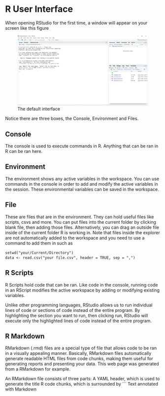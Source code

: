 # R User Interface

When opening RStudio for the first time, a window will appear on your
screen like this figure

<figure>
<img src="DefaultScreen.PNG" alt="The default interface" />
<figcaption aria-hidden="true">The default interface</figcaption>
</figure>

Notice there are three boxes, the Console, Environment and Files.

## Console

The console is used to execute commands in R. Anything that can be ran
in R can be ran here.

## Environment

The environment shows any active variables in the workspace. You can use
commands in the console in order to add and modify the active variables
in the session. These environmental variables can be saved in the
workspace.

## File

These are files that are in the environment. They can hold useful files
like scripts, csvs and more. You can put files into the current folder
by clicking blank file, then adding those files. Alternatively, you can
drag an outside file inside of the current folder R is working in. Note
that files inside the explorer are not automatically added to the
workspace and you need to use a command to add them in such as

    setwd("your/Current/Directory")
    data <- read.csv("your file.csv", header = TRUE, sep = ",")

## R Scripts

R Scripts hold code that can be ran. Like code in the console, running
code in an RScript modifies the active workspace by adding or modifying
existing variables.

Unlike other programming languages, RStudio allows us to run individual
lines of code or sections of code instead of the entire program. By
highlighting the section you want to run, then clicking run, RStudio
will execute only the highlighted lines of code instead of the entire
program.

## R Markdown

RMarkdown (.rmd) files are a special type of file that allows code to be
ran in a visually appealing manner. Basically, RMarkdown files
automatically generate readable HTML files from code chunks, making them
useful for generating reports and presenting your data. This web page
was generated from a RMarkdown for example.

An RMarkdown file consists of three parts: A YAML header, which is used
to generate the title R code chunks, which is surrounded by \`\`\` Text
annotated with Markdown
